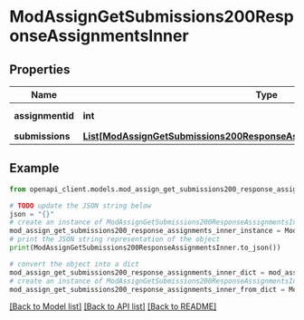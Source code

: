 # ModAssignGetSubmissions200ResponseAssignmentsInner


## Properties

Name | Type | Description | Notes
------------ | ------------- | ------------- | -------------
**assignmentid** | **int** | assignment id | [optional] 
**submissions** | [**List[ModAssignGetSubmissions200ResponseAssignmentsInnerSubmissionsInner]**](ModAssignGetSubmissions200ResponseAssignmentsInnerSubmissionsInner.md) |  | [optional] 

## Example

```python
from openapi_client.models.mod_assign_get_submissions200_response_assignments_inner import ModAssignGetSubmissions200ResponseAssignmentsInner

# TODO update the JSON string below
json = "{}"
# create an instance of ModAssignGetSubmissions200ResponseAssignmentsInner from a JSON string
mod_assign_get_submissions200_response_assignments_inner_instance = ModAssignGetSubmissions200ResponseAssignmentsInner.from_json(json)
# print the JSON string representation of the object
print(ModAssignGetSubmissions200ResponseAssignmentsInner.to_json())

# convert the object into a dict
mod_assign_get_submissions200_response_assignments_inner_dict = mod_assign_get_submissions200_response_assignments_inner_instance.to_dict()
# create an instance of ModAssignGetSubmissions200ResponseAssignmentsInner from a dict
mod_assign_get_submissions200_response_assignments_inner_from_dict = ModAssignGetSubmissions200ResponseAssignmentsInner.from_dict(mod_assign_get_submissions200_response_assignments_inner_dict)
```
[[Back to Model list]](../README.md#documentation-for-models) [[Back to API list]](../README.md#documentation-for-api-endpoints) [[Back to README]](../README.md)


